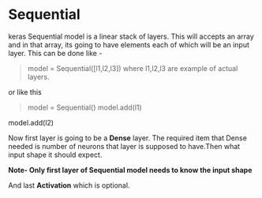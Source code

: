 # Sequential

keras Sequential model is a linear stack of layers. This will accepts an array and in that array, its going to have elements each of which will be an input layer. 
This can be done like -
> model = Sequential([l1,l2,l3]) where l1,l2,l3 are example of actual layers.

 or like this
 
> model = Sequential()
> model.add(l1)
  
  model.add(l2)
  
  Now first layer is going to be a **Dense** layer. The required item that Dense needed is number of neurons that layer is supposed to have.Then what input shape it should expect.
  
  **Note- Only first layer of Sequential model needs to know the input shape**
  
And last **Activation** which is optional.
